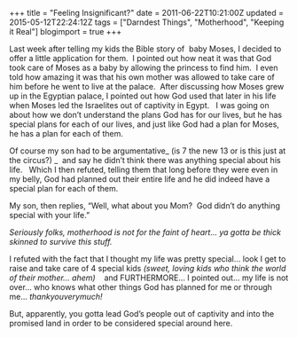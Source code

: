 +++
title = "Feeling Insignificant?"
date = 2011-06-22T10:21:00Z
updated = 2015-05-12T22:24:12Z
tags = ["Darndest Things", "Motherhood", "Keeping it Real"]
blogimport = true 
+++

Last week after telling my kids the Bible story of&#160; baby Moses, I decided to offer a little application for them.&#160; I pointed out how neat it was that God took care of Moses as a baby by allowing the princess to find him.&#160; I even told how amazing it was that his own mother was allowed to take care of him before he went to live at the palace.&#160; After discussing how Moses grew up in the Egyptian palace, I pointed out how God used that later in his life when Moses led the Israelites out of captivity in Egypt.&#160;&#160; I was going on about how we don’t understand the plans God has for our lives, but he has special plans for each of our lives, and just like God had a plan for Moses, he has a plan for each of them.&#160; 

Of course my son had to be argumentative_
 (is 7 the new 13 or is this just at the circus?)
_&#160; and say he didn’t think there was anything special about his life.&#160;&#160; Which I then refuted, telling them that long before they were even in my belly, God had planned out their entire life and he did indeed have a special plan for each of them.&#160; 

My son, then replies, “Well, what about you Mom?&#160; God didn’t do anything special with your life.”

_Seriously folks, motherhood is not for the faint of heart… ya gotta be thick skinned to survive this stuff._ 

I refuted with the fact that I thought my life was pretty special… look I get to raise and take care of 4 special kids _(sweet, loving kids who think the world of their mother… ahem)_ &#160;&#160; and FURTHERMORE… I pointed out… my life is not over… who knows what other things God has planned for me or through me… _thankyouverymuch!_

But, apparently, you gotta lead God’s people out of captivity and into the promised land in order to be considered special around here.&#160; 
